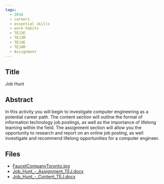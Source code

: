 ```yaml
---
tags:
  - 2018
  - careers
  - essential skills
  - work habits
  - TEJ3E
  - TEJ3M
  - TEJ4E
  - TEJ4M
  - Assignment
---
```

    
## Title

Job Hunt

## Abstract

In this activity you will begin to investigate computer engineering as a potential career path. The content section will outline the format of information technology job postings, as well as the importance of lifelong learning within the field. The assignment section will allow you the opportunity to research and report on an online job posting, as well investigate and recommend lifelong opportunities for a computer engineer.

## Files

- [FaucetCompanyToronto.jpg](resources/2018/Kevin_Reid/FaucetCompanyToronto.jpg)
- [Job_Hunt_-_Assignment_TEJ.docx](resources/2018/Kevin_Reid/Job_Hunt_-_Assignment_TEJ.docx)
- [Job_Hunt_-_Content_TEJ.docx](resources/2018/Kevin_Reid/Job_Hunt_-_Content_TEJ.docx)
